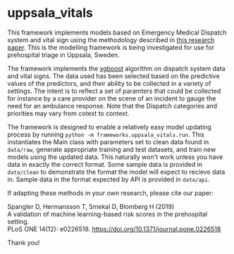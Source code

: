 # uppsala_vitals

This framework implements models based on Emergency Medical Dispatch system and vital sign using the methodology described in [this research paper](https://journals.plos.org/plosone/article?id=10.1371/journal.pone.0226518). This is the modelling framework is being investigated for use for prehospital triage in Uppsala, Sweden.

The framework implements the [xgboost](https://xgboost.readthedocs.io/en/latest/) algorithm on dispatch system data and vital signs. The data used has been selected based on the predictive values of the predictors, and their ability to be collected in a variety of settings. The intent is to reflect a set of paramters that could be collected for instance by a care provider on the scene of an incident to gauge the need for an ambulance response. Note that the Dispatch categories and priorities may vary from cotext to context.

The framework is designed to enable a relatively easy model updating process by running `python -m frameworks.uppsala_vitals.run`. This instantiates the Main class with parameters set to clean data found in `data/raw`, generate appropriate training and test datasets, and train new models using the updated data. This naturally won't work unless you have data in exactly the correct format. Some sample data is provided in `data/clean` to demonstrate the format the model will expect to recieve data in. Sample data in the format expected by API is provided in `data/api`.

If adapting these methods in your own research, please cite our paper:

Spangler D, Hermansson T, Smekal D, Blomberg H (2019)  
A validation of machine learning-based risk scores in the prehospital setting.  
PLoS ONE 14(12): e0226518. https://doi.org/10.1371/journal.pone.0226518  

Thank you!